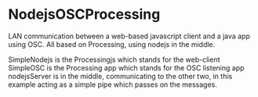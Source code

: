 NodejsOSCProcessing
===================

LAN communication between a web-based javascript client and a java app using OSC. All based on Processing, using nodejs in the middle.

SimpleNodejs is the Processingjs which stands for the web-client
SimpleOSC is the Processing app which stands for the OSC listening app
nodejsServer is in the middle, communicating to the other two, in this example acting as a simple pipe which passes on the messages.
